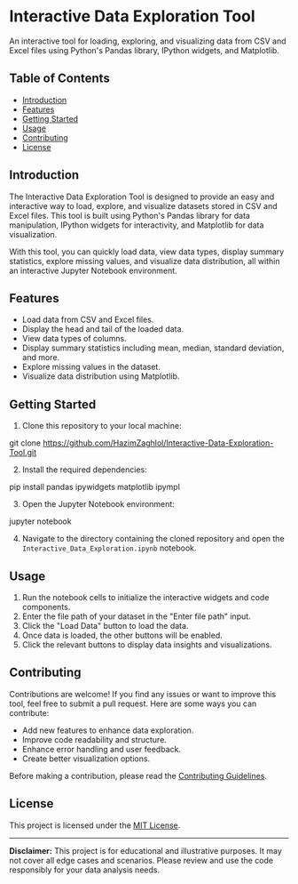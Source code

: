 # Interactive Data Exploration Tool

An interactive tool for loading, exploring, and visualizing data from CSV and Excel files using Python's Pandas library, IPython widgets, and Matplotlib.

## Table of Contents

- [Introduction](#introduction)
- [Features](#features)
- [Getting Started](#getting-started)
- [Usage](#usage)
- [Contributing](#contributing)
- [License](#license)

## Introduction

The Interactive Data Exploration Tool is designed to provide an easy and interactive way to load, explore, and visualize datasets stored in CSV and Excel files. This tool is built using Python's Pandas library for data manipulation, IPython widgets for interactivity, and Matplotlib for data visualization.

With this tool, you can quickly load data, view data types, display summary statistics, explore missing values, and visualize data distribution, all within an interactive Jupyter Notebook environment.

## Features

- Load data from CSV and Excel files.
- Display the head and tail of the loaded data.
- View data types of columns.
- Display summary statistics including mean, median, standard deviation, and more.
- Explore missing values in the dataset.
- Visualize data distribution using Matplotlib.

## Getting Started

1. Clone this repository to your local machine:
   
git clone https://github.com/HazimZaghlol/Interactive-Data-Exploration-Tool.git

2. Install the required dependencies:

pip install pandas ipywidgets matplotlib ipympl

3. Open the Jupyter Notebook environment:

jupyter notebook

4. Navigate to the directory containing the cloned repository and open the `Interactive_Data_Exploration.ipynb` notebook.

## Usage

1. Run the notebook cells to initialize the interactive widgets and code components.
2. Enter the file path of your dataset in the "Enter file path" input.
3. Click the "Load Data" button to load the data.
4. Once data is loaded, the other buttons will be enabled.
5. Click the relevant buttons to display data insights and visualizations.

## Contributing

Contributions are welcome! If you find any issues or want to improve this tool, feel free to submit a pull request. Here are some ways you can contribute:

- Add new features to enhance data exploration.
- Improve code readability and structure.
- Enhance error handling and user feedback.
- Create better visualization options.

Before making a contribution, please read the [Contributing Guidelines](CONTRIBUTING.md).

## License

This project is licensed under the [MIT License](LICENSE).

---

**Disclaimer:** This project is for educational and illustrative purposes. It may not cover all edge cases and scenarios. Please review and use the code responsibly for your data analysis needs.
